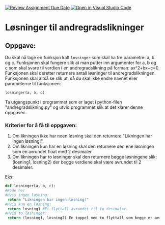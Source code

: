 [![Review Assignment Due Date](https://classroom.github.com/assets/deadline-readme-button-22041afd0340ce965d47ae6ef1cefeee28c7c493a6346c4f15d667ab976d596c.svg)](https://classroom.github.com/a/xFdhwFtR)
[![Open in Visual Studio Code](https://classroom.github.com/assets/open-in-vscode-2e0aaae1b6195c2367325f4f02e2d04e9abb55f0b24a779b69b11b9e10269abc.svg)](https://classroom.github.com/online_ide?assignment_repo_id=16297330&assignment_repo_type=AssignmentRepo)
# Løsninger til andregradslikninger
## Oppgave:
Du skal nå lage en funksjon kalt ```losninger``` som skal ha tre parametre: a, b og c.
Funksjonen skal fungere slik at man putter inn argumenter for a, b og c som skal svare til verdien i en andregradslikning på forman: ax^2+bx+c=0.
Funksjonen skal deretter returnere antall løsninger til andregradslikningen.
Funksjonen skal altså se slik ut, så du skal ikke endre navnet eller parameterne til funksjonen:
```Python
losninger(a, b, c)
```

Ta utgangspunkt i programmet som er laget i python-filen "andregradslikning.py" og utvid programmet slik at det klarer denne oppgaven.

### Kriterier for å få til oppgaven:
1. Om likningen ikke har noen løsning skal den returnere "Likningen har ingen løsning!".
2. Om likningen kun har en løsning skal den returnere den ene løsningen som en avrundet float med 2 desimaler
3. Om likningen har to løsninger skal den returnere begge løsningene slik: (losning1, losning2) der begge verdiene skal være avrundet til 2 desimaler.

Eks:
   ```Python
def losninger(a, b, c):
  #Kode her
  #Hvis ingen løsning:
    return "Likningen har ingen løsning!"
  #Hvis kun en løsning:
    return losning1 #Et flyttall avrundet til to desimaler.
  #Hvis to løsninger:
    return (losning1, losning2) En tuppel med to flyttall som begge er avrundet til to desimaler.
   ```
